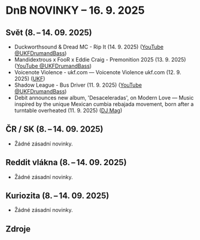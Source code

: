 # DnB NOVINKY – 16. 9. 2025

## Svět (8. – 14. 09. 2025)

* Duckworthsound & Dread MC - Rip It (14. 9. 2025) ([YouTube @UKFDrumandBass][1])
* Mandidextrous x FooR x Eddie Craig - Premonition 2025 (13. 9. 2025) ([YouTube @UKFDrumandBass][2])
* Voicenote Violence - ukf.com — Voicenote Violence ukf.com (12. 9. 2025) ([UKF][3])
* Shadow League - Bus Driver (11. 9. 2025) ([YouTube @UKFDrumandBass][4])
* Debit announces new album, 'Desaceleradas', on Modern Love — Music inspired by the unique Mexican cumbia rebajada movement, born after a turntable overheated (11. 9. 2025) ([DJ Mag][5])

## ČR / SK (8. – 14. 09. 2025)

* Žádné zásadní novinky.

## Reddit vlákna (8. – 14. 09. 2025)

* Žádné zásadní novinky.

## Kuriozita (8. – 14. 09. 2025)

* Žádné zásadní novinky.


## Zdroje

[1]: https://www.youtube.com/watch?v=1Bu_wblCNGM
[2]: https://www.youtube.com/watch?v=ZmmKWe1d9Lg
[3]: https://news.google.com/rss/articles/CBMiYEFVX3lxTFA4ZWt1UWF1X1EyWFdiUmJvVlV3TUViaTJXTzZ1U2EtanhmRkF6UEltYm1EUVAyR2FTODYtY3JFbS1HeHJtQVFPUURpZ1dOYWlJLXNNUU93MmVJcGpyMGNETw?oc=5
[4]: https://www.youtube.com/watch?v=eQE-7wcL6UI
[5]: https://djmag.com/news/debit-announces-new-album-desaceleradas-modern-love
